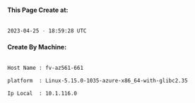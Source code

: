 
   
#### This Page Create at:

```bash

2023-04-25 - 18:59:28 UTC

```

#### Create By Machine:

```bash

Host Name : fv-az561-661

platform  : Linux-5.15.0-1035-azure-x86_64-with-glibc2.35

Ip Local  : 10.1.116.0

```

